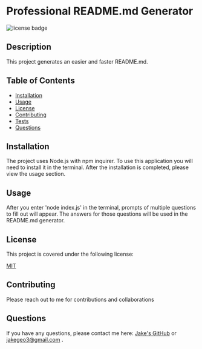 # Professional README.md Generator

![license badge](https://img.shields.io/badge/license-MIT-brightgreen)

## Description

This project generates an easier and faster README.md.

## Table of Contents

- [Installation](#installation)
- [Usage](#usage)
- [License](#license)
- [Contributing](#contributing)
- [Tests](#tests)
- [Questions](#questions)
  <a name="installation"></a>

## Installation

The project uses Node.js with npm inquirer. To use this application you will need to install it in the terminal. After the installation is completed, please view the usage section.
<a name="usage"></a>

## Usage

After you enter 'node index.js' in the terminal, prompts of multiple questions to fill out will appear. The answers for those questions will be used in the README.md generator.
<a name="license"></a>

## License

This project is covered under the following license:

[MIT](https://www.mit.edu/~amini/LICENSE.md)

<a name="contributing"></a>

## Contributing

Please reach out to me for contributions and collaborations
<a name="tests"></a>

## Questions

If you have any questions, please contact me here: [Jake's GitHub](https://github.com/lowtiergod) or <jakegeo3@gmail.com> .
